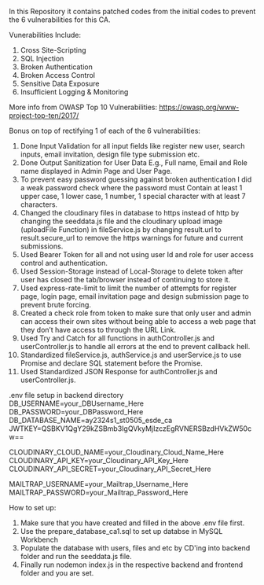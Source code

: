 In this Repository it contains patched codes from the initial codes to prevent the 6 vulnerabilities for this CA.

Vunerabilities Include:

1. Cross Site-Scripting
2. SQL Injection
3. Broken Authentication
4. Broken Access Control
5. Sensitive Data Exposure
6. Insufficient Logging & Monitoring

More info from OWASP Top 10 Vulnerabilities:
https://owasp.org/www-project-top-ten/2017/

Bonus on top of rectifying 1 of each of the 6 vulnerabilities:

1. Done Input Validation for all input fields like register new user, search inputs, email invitation, design file type submission etc.
2. Done Output Sanitization for User Data E.g., Full name, Email and Role name displayed in Admin Page and User Page.
3. To prevent easy password guessing against broken authentication I did a weak password check where the password must Contain at least 1 upper case, 1 lower case, 1 number, 1 special character with at least 7 characters.
4. Changed the cloudinary files in database to https instead of http by changing the seeddata.js file and the cloudinary upload image (uploadFile Function) in fileService.js by changing result.url to result.secure_url to remove the https warnings for future and current submissions.
5. Used Bearer Token for all and not using user Id and role for user access control and authentication.
6. Used Session-Storage instead of Local-Storage to delete token after user has closed the tab/browser instead of continuing to store it.
7. Used express-rate-limit to limit the number of attempts for register page, login page, email invitation page and design submission page to prevent brute forcing.
8. Created a check role from token to make sure that only user and admin can access their own sites without being able to access a web page that they don’t have access to through the URL Link.
9. Used Try and Catch for all functions in authController.js and userController.js to handle all errors at the end to prevent callback hell.
10. Standardized fileService.js, authService.js and userService.js to use Promise and declare SQL statement before the Promise.
11. Used Standardized JSON Response for authController.js and userController.js.

.env file setup in backend directory
DB_USERNAME=your_DBUsername_Here
DB_PASSWORD=your_DBPassword_Here
DB_DATABASE_NAME=ay2324s1_st0505_esde_ca
JWTKEY=QSBKV1QgY29kZSBmb3IgQVkyMjIzczEgRVNERSBzdHVkZW50cw==

CLOUDINARY_CLOUD_NAME=your_Cloudinary_Cloud_Name_Here
CLOUDINARY_API_KEY=your_Cloudinary_API_Key_Here
CLOUDINARY_API_SECRET=your_Cloudinary_API_Secret_Here

MAILTRAP_USERNAME=your_Mailtrap_Username_Here
MAILTRAP_PASSWORD=your_Mailtrap_Password_Here

How to set up:

1. Make sure that you have created and filled in the above .env file first.
2. Use the prepare_database_ca1.sql to set up databse in MySQL Workbench
3. Populate the database with users, files and etc by CD'ing into backend folder and run the seeddata.js file.
4. Finally run nodemon index.js in the respective backend and frontend folder and you are set.
